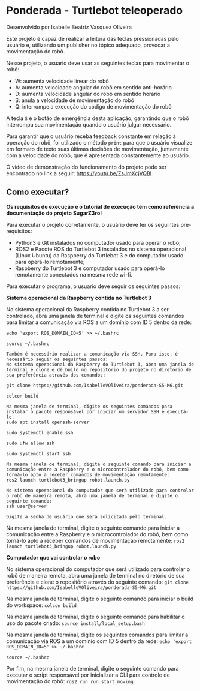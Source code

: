 # Ponderada - Turtlebot teleoperado

Desenvolvido por Isabelle Beatriz Vasquez Oliveira

Este projeto é capaz de realizar a leitura das teclas pressionadas pelo usuário e, utilizando um publisher no tópico adequado, provocar a movimentação do robô.

Nesse projeto, o usuario deve usar as seguintes teclas para movimentar o robô:
- W:	aumenta velocidade linear do robô
- A:	aumenta velocidade angular do robô em sentido anti-horário
- D:	aumenta velocidade angular do robô em sentido horário
- S:	anula a velocidade de movimentação do robô
- Q:	interrompe a execução do código de movimentação do robô

A tecla `S` é o botão de emergência desta aplicação, garantindo que o robô interrompa sua movimentação quando o usuário julgar necessário.

Para garantir que o usuário receba feedback constante em relação à operação do robô, foi utilizado o método `print` para que o usuário visualize em formato de texto suas últimas decisões de movimentação, juntamente com a velocidade do robô, que é apresentada constantemente ao usuário.

O vídeo de demonstração do funcionamento do projeto pode ser encontrado no link a seguir: https://youtu.be/ZsJmXcjVQBI

## Como executar?

**Os requisitos de execução e o tutorial de execução têm como referência a documentação do projeto SugarZ3ro!**

Para executar o projeto corretamente, o usuário deve ter os seguintes pré-requisitos: 

- Python3 e Git instalados no computador usado para operar o robo;
- ROS2 e Pacote ROS do Turtlebot 3 instalados no sistema operacional (Linux Ubuntu) da Raspberry do Turtlebot 3 e do computador usado para operá-lo remotamente;
- Raspberry do Turtlebot 3 e computador usado para operá-lo remotamente conectados na mesma rede wi-fi.

Para executar o programa, o usuario deve seguir os seguintes passos:

  **Sistema operacional da Raspberry contida no Turtlebot 3**
  
No sistema operacional da Raspberry contida no Turtlebot 3 a ser controlado, abra uma janela de terminal e digite os seguintes comandos para limitar a comunicação via ROS a um domínio com ID 5 dentro da rede:

`echo 'export ROS_DOMAIN_ID=5' >> ~/.bashrc`

`source ~/.bashrc`

    Também é necessário realizar a comunicação via SSH. Para isso, é necessário seguir os seguintes passos: 
    No sistema operacional da Raspberry do Turtlebot 3, abra uma janela de terminal e clone e dê build no repositório do projeto no diretório de sua preferência através dos comandos:

    git clone https://github.com/IsabelleVOliveira/ponderada-S5-M6.git
        
    colcon build
    
    Na mesma janela de terminal, digite os seguintes comandos para instalar o pacote responsável por iniciar um servidor SSH e executá-lo.
    sudo apt install openssh-server
    
    sudo systemctl enable ssh
    
    sudo ufw allow ssh
    
    sudo systemctl start ssh
    
    Na mesma janela de terminal, digite o seguinte comando para iniciar a comunicação entre a Raspberry e o microcontrolador do robô, bem como torná-lo apto a receber comandos de movimentação remotamente:
    ros2 launch turtlebot3_bringup robot.launch.py
    
    No sistema operacional do computador que será utilizado para controlar o robô de maneira remota, abra uma janela de terminal e digite o seguinte comando:
    ssh user@server

    Digite a senha de usuário que será solicitada pelo terminal.

Na mesma janela de terminal, digite o seguinte comando para iniciar a comunicação entre a Raspberry e o microcontrolador do robô, bem como torná-lo apto a receber comandos de movimentação remotamente:
`ros2 launch turtlebot3_bringup robot.launch.py`

**Computador que vai controlar o robo**

No sistema operacional do computador que será utilizado para controlar o robô de maneira remota, abra uma janela de terminal no diretório de sua preferência e clone o repositório através do seguinte comando:
`git clone https://github.com/IsabelleVOliveira/ponderada-S5-M6.git`

Na mesma janela de terminal, digite o seguinte comando para iniciar o build do workspace:
`colcon build`

Na mesma janela de terminal, digite o seguinte comando para habilitar o uso do pacote criado:
`source install/local_setup.bash`

Na mesma janela de terminal, digite os seguintes comandos para limitar a comunicação via ROS a um domínio com ID 5 dentro da rede:
`echo 'export ROS_DOMAIN_ID=5' >> ~/.bashrc`

`source ~/.bashrc`

Por fim, na mesma janela de terminal, digite o seguinte comando para executar o script responsável por inicializar a CLI para controle de movimentação do robô:
`ros2 run run start_moving`.




